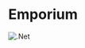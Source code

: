# Emporium

![.Net](https://img.shields.io/badge/.NET-5C2D91?style=for-the-badge&logo=.net&logoColor=white)
